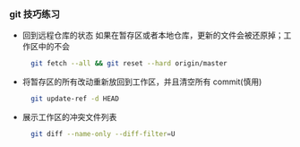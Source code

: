### git 技巧练习

- 回到远程仓库的状态
  如果在暂存区或者本地仓库，更新的文件会被还原掉；工作区中的不会

  ```bash
    git fetch --all && git reset --hard origin/master
  ```

- 将暂存区的所有改动重新放回到工作区，并且清空所有 commit(慎用)

  ```bash
    git update-ref -d HEAD
  ```

- 展示工作区的冲突文件列表

  ```bash
    git diff --name-only --diff-filter=U
  ```
